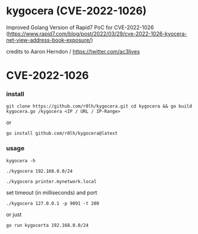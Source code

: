 # kygocera (CVE-2022-1026)
Improved Golang Version of Rapid7 PoC for CVE-2022-1026 (https://www.rapid7.com/blog/post/2022/03/29/cve-2022-1026-kyocera-net-view-address-book-exposure/)

credits to Aaron Herndon / https://twitter.com/ac3lives

# CVE-2022-1026

### install
`git clone https://github.com/r0lh/kygocera.git
cd kygocera && go build kygocera.go
/kygocera <IP / URL / IP-Range>`

or

`go install github.com/r0lh/kygocera@latest`

### usage
`kygocera -h`

`./kygocera 192.168.0.0/24`

`./kygocera printer.mynetwork.local`

set timeout (in milliseconds) and port

`./kygocera 127.0.0.1 -p 9091 -t 200`

or just 

`go run kygocerta 192.168.0.0/24`
